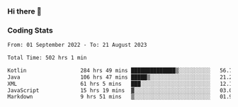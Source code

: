 ### Hi there 👋

<!--
**Girrafeec/girrafeec** is a ✨ _special_ ✨ repository because its `README.md` (this file) appears on your GitHub profile.

Here are some ideas to get you started:

- 🔭 I’m currently working on ...
- 🌱 I’m currently learning ...
- 👯 I’m looking to collaborate on ...
- 🤔 I’m looking for help with ...
- 💬 Ask me about ...
- 📫 How to reach me: ...
- 😄 Pronouns: ...
- ⚡ Fun fact: ...
-->

### Coding Stats
<!--START_SECTION:waka-->

```txt
From: 01 September 2022 - To: 21 August 2023

Total Time: 502 hrs 1 min

Kotlin                 284 hrs 49 mins ██████████████▒░░░░░░░░░░   56.74 %
Java                   106 hrs 47 mins █████▒░░░░░░░░░░░░░░░░░░░   21.27 %
XML                    61 hrs 5 mins   ███░░░░░░░░░░░░░░░░░░░░░░   12.17 %
JavaScript             15 hrs 19 mins  ▓░░░░░░░░░░░░░░░░░░░░░░░░   03.05 %
Markdown               9 hrs 51 mins   ▒░░░░░░░░░░░░░░░░░░░░░░░░   01.96 %
```

<!--END_SECTION:waka-->
